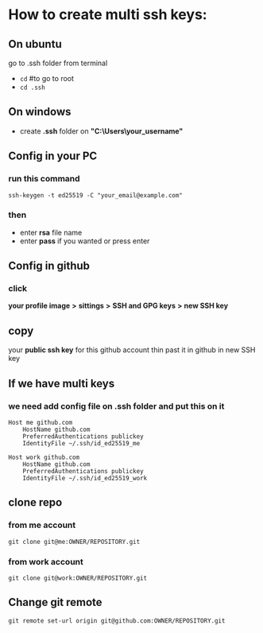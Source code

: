 # How to create multi ssh keys:
## On ubuntu
go to .ssh folder from terminal 
- ```cd``` #to go to root
- ```cd .ssh```
## On windows
- create **.ssh** folder on **"C:\Users\your_username\"**

## Config in your PC
### run this command
```
ssh-keygen -t ed25519 -C "your_email@example.com"
```
### then
- enter **rsa** file name
- enter **pass** if you wanted or press enter
## Config in github
### click 
__your profile image__ **>** __sittings__ **>** __SSH and GPG keys__ **>** __new SSH key__
## copy 
your __public ssh key__ for this github account thin past it in github in new SSH key 

## If we have multi keys
### we need add config file on .ssh folder and put this on it
```
Host me github.com
    HostName github.com
    PreferredAuthentications publickey
    IdentityFile ~/.ssh/id_ed25519_me

Host work github.com
    HostName github.com
    PreferredAuthentications publickey
    IdentityFile ~/.ssh/id_ed25519_work
```
## clone repo
### from me account
```
git clone git@me:OWNER/REPOSITORY.git
```
### from work account
```
git clone git@work:OWNER/REPOSITORY.git
```
## Change git remote
```
git remote set-url origin git@github.com:OWNER/REPOSITORY.git
```


